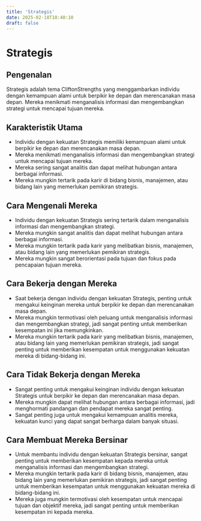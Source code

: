 ```yaml
---
title: 'Strategis'
date: 2025-02-18T18:40:10
draft: false
---
```


# Strategis

## Pengenalan

Strategis adalah tema CliftonStrengths yang menggambarkan individu dengan kemampuan alami untuk berpikir ke depan dan merencanakan masa depan. Mereka menikmati menganalisis informasi dan mengembangkan strategi untuk mencapai tujuan mereka.

## Karakteristik Utama

- Individu dengan kekuatan Strategis memiliki kemampuan alami untuk berpikir ke depan dan merencanakan masa depan.
- Mereka menikmati menganalisis informasi dan mengembangkan strategi untuk mencapai tujuan mereka.
- Mereka sering sangat analitis dan dapat melihat hubungan antara berbagai informasi.
- Mereka mungkin tertarik pada karir di bidang bisnis, manajemen, atau bidang lain yang memerlukan pemikiran strategis.

## Cara Mengenali Mereka

- Individu dengan kekuatan Strategis sering tertarik dalam menganalisis informasi dan mengembangkan strategi.
- Mereka mungkin sangat analitis dan dapat melihat hubungan antara berbagai informasi.
- Mereka mungkin tertarik pada karir yang melibatkan bisnis, manajemen, atau bidang lain yang memerlukan pemikiran strategis.
- Mereka mungkin sangat berorientasi pada tujuan dan fokus pada pencapaian tujuan mereka.

## Cara Bekerja dengan Mereka

- Saat bekerja dengan individu dengan kekuatan Strategis, penting untuk mengakui keinginan mereka untuk berpikir ke depan dan merencanakan masa depan.
- Mereka mungkin termotivasi oleh peluang untuk menganalisis informasi dan mengembangkan strategi, jadi sangat penting untuk memberikan kesempatan ini jika memungkinkan.
- Mereka mungkin tertarik pada karir yang melibatkan bisnis, manajemen, atau bidang lain yang memerlukan pemikiran strategis, jadi sangat penting untuk memberikan kesempatan untuk menggunakan kekuatan mereka di bidang-bidang ini.

## Cara Tidak Bekerja dengan Mereka

- Sangat penting untuk mengakui keinginan individu dengan kekuatan Strategis untuk berpikir ke depan dan merencanakan masa depan.
- Mereka mungkin dapat melihat hubungan antara berbagai informasi, jadi menghormati pandangan dan pendapat mereka sangat penting.
- Sangat penting juga untuk mengakui kemampuan analitis mereka, kekuatan kunci yang dapat sangat berharga dalam banyak situasi.

## Cara Membuat Mereka Bersinar

- Untuk membantu individu dengan kekuatan Strategis bersinar, sangat penting untuk memberikan kesempatan kepada mereka untuk menganalisis informasi dan mengembangkan strategi.
- Mereka mungkin tertarik pada karir di bidang bisnis, manajemen, atau bidang lain yang memerlukan pemikiran strategis, jadi sangat penting untuk memberikan kesempatan untuk menggunakan kekuatan mereka di bidang-bidang ini.
- Mereka juga mungkin termotivasi oleh kesempatan untuk mencapai tujuan dan objektif mereka, jadi sangat penting untuk memberikan kesempatan ini kepada mereka.
